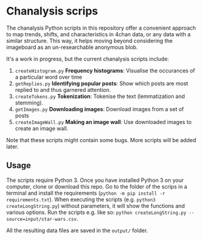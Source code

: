 # Chanalysis scrips
The chanalysis Python scripts in this repository offer a convenient approach to map trends, shifts, and characteristics in 4chan data, or any data with a similar structure. This way, it helps moving beyond considering the imageboard as an un-researchable anonymous blob.

It's a work in progress, but the current chanalysis scripts include:

1. `createHistogram.py` **Frequency histograms**: Visualise the occurances of a particular word over time
2. `getReplies.py` **Identifying popular posts**: Show which posts are most replied to and thus garnered attention.
3. `createTokens.py` **Tokenization**: Tokenise the text (lemmatization and stemming).
4. `getImages.py` **Downloading images**: Download images from a set of posts
5. `createImageWall.py` **Making an image wall**: Use downloaded images to create an image wall.

Note that these scripts might contain some bugs. More scripts will be added later.

## Usage
The scripts require Python 3.
Once you have installed Python 3 on your computer, clone or download this repo.
Go to the folder of the scrips in a terminal and install the requirements (`python -m pip install -r requirements.txt`). When executing the scripts (e.g. `python3 createLongString.py`) without parameters, it will show the functions and various options. Run the scripts e.g. like so: `python createLongString.py --source=input/star-wars.csv`.

All the resulting data files are saved in the `output/` folder.